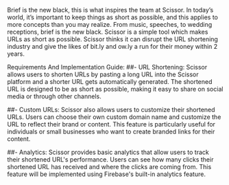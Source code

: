 Brief is the new black, this is what inspires the team at Scissor. In today’s world, it’s important to
keep things as short as possible, and this applies to more concepts than you may realize. From
music, speeches, to wedding receptions, brief is the new black. Scissor is a simple tool which
makes URLs as short as possible. Scissor thinks it can disrupt the URL shortening industry and
give the likes of bit.ly and ow.ly a run for their money within 2 years.

Requirements And Implementation Guide:
##- URL Shortening:
Scissor allows users to shorten URLs by pasting a long URL into the Scissor platform and a
shorter URL gets automatically generated. The shortened URL is designed to be as short as
possible, making it easy to share on social media or through other channels.

##- Custom URLs:
Scissor also allows users to customize their shortened URLs. Users can choose their own
custom domain name and customize the URL to reflect their brand or content. This feature is
particularly useful for individuals or small businesses who want to create branded links for their
content.

##- Analytics:
Scissor provides basic analytics that allow users to track their shortened URL's performance.
Users can see how many clicks their shortened URL has received and where the clicks are
coming from. This feature will be implemented using Firebase's built-in analytics feature.
